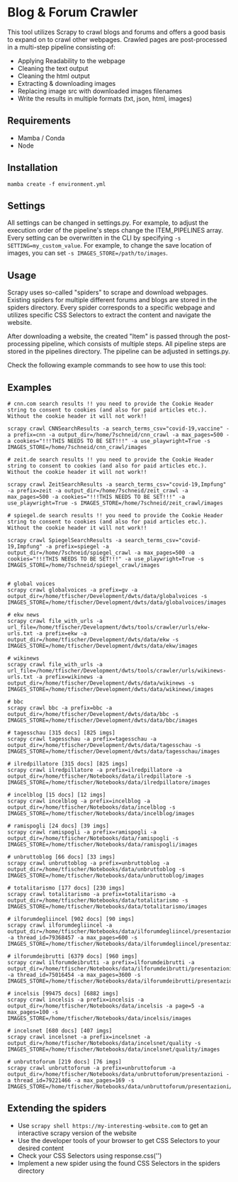 # Blog & Forum Crawler

This tool utilizes Scrapy to crawl blogs and forums and offers a good basis to expand on to crawl other webpages.
Crawled pages are post-processed in a multi-step pipeline consisting of:

- Applying Readability to the webpage
- Cleaning the text output
- Cleaning the html output
- Extracting & downloading images
- Replacing image src with downloaded images filenames
- Write the results in multiple formats (txt, json, html, images)

## Requirements

- Mamba / Conda
- Node

## Installation

```
mamba create -f environment.yml
```

## Settings

All settings can be changed in settings.py. For example, to adjust the execution order of the pipeline's steps change the
ITEM_PIPELINES array. Every setting can be overwritten in the CLI by specifying `-s SETTING=my_custom_value`. For example,
to change the save location of images, you can set `-s IMAGES_STORE=/path/to/images`.

## Usage

Scrapy uses so-called "spiders" to scrape and download webpages. Existing spiders for multiple different forums and blogs
are stored in the spiders directory. Every spider corresponds to a specific webpage and utilizes specific CSS Selectors to
extract the content and navigate the website.

After downloading a website, the created "Item" is passed through the post-processing pipeline, which consists of multiple
steps. All pipeline steps are stored in the pipelines directory. The pipeline can be adjusted in settings.py.

Check the following example commands to see how to use this tool:

## Examples

```
# cnn.com search results !! you need to provide the Cookie Header string to consent to cookies (and also for paid articles etc.). Without the cookie header it will not work!!

scrapy crawl CNNSearchResults -a search_terms_csv="covid-19,vaccine" -a prefix=cnn -a output_dir=/home/7schneid/cnn_crawl -a max_pages=500 -a cookies="!!!THIS NEEDS TO BE SET!!!" -a use_playwright=True -s IMAGES_STORE=/home/7schneid/cnn_crawl/images

# zeit.de search results !! you need to provide the Cookie Header string to consent to cookies (and also for paid articles etc.). Without the cookie header it will not work!!

scrapy crawl ZeitSearchResults -a search_terms_csv="covid-19,Impfung" -a prefix=zeit -a output_dir=/home/7schneid/zeit_crawl -a max_pages=500 -a cookies="!!!THIS NEEDS TO BE SET!!!" -a use_playwright=True -s IMAGES_STORE=/home/7schneid/zeit_crawl/images

# spiegel.de search results !! you need to provide the Cookie Header string to consent to cookies (and also for paid articles etc.). Without the cookie header it will not work!!

scrapy crawl SpiegelSearchResults -a search_terms_csv="covid-19,Impfung" -a prefix=spiegel -a output_dir=/home/7schneid/spiegel_crawl -a max_pages=500 -a cookies="!!!THIS NEEDS TO BE SET!!!" -a use_playwright=True -s IMAGES_STORE=/home/7schneid/spiegel_crawl/images


# global voices
scrapy crawl globalvoices -a prefix=gv -a output_dir=/home/tfischer/Development/dwts/data/globalvoices -s IMAGES_STORE=/home/tfischer/Development/dwts/data/globalvoices/images

# ekw news
scrapy crawl file_with_urls -a url_file=/home/tfischer/Development/dwts/tools/crawler/urls/ekw-urls.txt -a prefix=ekw -a output_dir=/home/tfischer/Development/dwts/data/ekw -s IMAGES_STORE=/home/tfischer/Development/dwts/data/ekw/images

# wikinews
scrapy crawl file_with_urls -a url_file=/home/tfischer/Development/dwts/tools/crawler/urls/wikinews-urls.txt -a prefix=wikinews -a output_dir=/home/tfischer/Development/dwts/data/wikinews -s IMAGES_STORE=/home/tfischer/Development/dwts/data/wikinews/images

# bbc
scrapy crawl bbc -a prefix=bbc -a output_dir=/home/tfischer/Development/dwts/data/bbc -s IMAGES_STORE=/home/tfischer/Development/dwts/data/bbc/images

# tagesschau [315 docs] [825 imgs]
scrapy crawl tagesschau -a prefix=tagesschau -a output_dir=/home/tfischer/Development/dwts/data/tagesschau -s IMAGES_STORE=/home/tfischer/Development/dwts/data/tagesschau/images

# ilredpillatore [315 docs] [825 imgs]
scrapy crawl ilredpillatore -a prefix=ilredpillatore -a output_dir=/home/tfischer/Notebooks/data/ilredpillatore -s IMAGES_STORE=/home/tfischer/Notebooks/data/ilredpillatore/images

# incelblog [15 docs] [12 imgs]
scrapy crawl incelblog -a prefix=incelblog -a output_dir=/home/tfischer/Notebooks/data/incelblog -s IMAGES_STORE=/home/tfischer/Notebooks/data/incelblog/images

# ramispogli [24 docs] [39 imgs]
scrapy crawl ramispogli -a prefix=ramispogli -a output_dir=/home/tfischer/Notebooks/data/ramispogli -s IMAGES_STORE=/home/tfischer/Notebooks/data/ramispogli/images

# unbruttoblog [66 docs] [33 imgs]
scrapy crawl unbruttoblog -a prefix=unbruttoblog -a output_dir=/home/tfischer/Notebooks/data/unbruttoblog -s IMAGES_STORE=/home/tfischer/Notebooks/data/unbruttoblog/images

# totalitarismo [177 docs] [230 imgs]
scrapy crawl totalitarismo -a prefix=totalitarismo -a output_dir=/home/tfischer/Notebooks/data/totalitarismo -s IMAGES_STORE=/home/tfischer/Notebooks/data/totalitarismo/images

# ilforumdegliincel [902 docs] [90 imgs]
scrapy crawl ilforumdegliincel -a output_dir=/home/tfischer/Notebooks/data/ilforumdegliincel/presentazioni -a thread_id=79368457 -a max_pages=600 -s IMAGES_STORE=/home/tfischer/Notebooks/data/ilforumdegliincel/presentazioni/images

# ilforumdeibrutti [6379 docs] [960 imgs]
scrapy crawl ilforumdeibrutti -a prefix=ilforumdeibrutti -a output_dir=/home/tfischer/Notebooks/data/ilforumdeibrutti/presentazioni -a thread_id=75016454 -a max_pages=3600 -s IMAGES_STORE=/home/tfischer/Notebooks/data/ilforumdeibrutti/presentazioni/images

# incelsis [99475 docs] [6882 imgs]
scrapy crawl incelsis -a prefix=incelsis -a output_dir=/home/tfischer/Notebooks/data/incelsis -a page=5 -a max_pages=100 -s IMAGES_STORE=/home/tfischer/Notebooks/data/incelsis/images

# incelsnet [680 docs] [407 imgs]
scrapy crawl incelsnet -a prefix=incelsnet -a output_dir=/home/tfischer/Notebooks/data/incelsnet/quality -s IMAGES_STORE=/home/tfischer/Notebooks/data/incelsnet/quality/images

# unbruttoforum [219 docs] [76 imgs]
scrapy crawl unbruttoforum -a prefix=unbruttoforum -a output_dir=/home/tfischer/Notebooks/data/unbruttoforum/presentazioni -a thread_id=79221466 -a max_pages=169 -s IMAGES_STORE=/home/tfischer/Notebooks/data/unbruttoforum/presentazioni/images
```

## Extending the spiders

- Use `scrapy shell https://my-interesting-website.com` to get an interactive scrapy version of the website
- Use the developer tools of your browser to get CSS Selectors to your desired content
- Check your CSS Selectors using response.css('')
- Implement a new spider using the found CSS Selectors in the spiders directory
